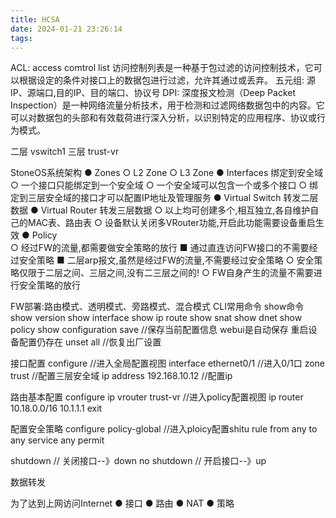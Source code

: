 ```yaml
---
title: HCSA
date: 2024-01-21 23:26:14
tags:
---
```


ACL: access comtrol list 访问控制列表是一种基于包过滤的访问控制技术，它可以根据设定的条件对接口上的数据包进行过滤，允许其通过或丢弃。
五元组: 源IP、源端口,目的IP、目的端口、协议号
DPI: 深度报文检测（Deep Packet Inspection）是一种网络流量分析技术，用于检测和过滤网络数据包中的内容。它可以对数据包的头部和有效载荷进行深入分析，以识别特定的应用程序、协议或行为模式。

二层 vswitch1
三层 trust-vr

StoneOS系统架构
● Zones
  ○ L2 Zone
  ○ L3 Zone
● Interfaces  绑定到安全域
  ○ 一个接口只能绑定到一个安全域
  ○ 一个安全域可以包含一个或多个接口
  ○ 绑定到三层安全域的接口才可以配置IP地址及管理服务
● Virtual Switch  转发二层数据
● Virtual Router  转发三层数据
  ○ 以上均可创建多个,相互独立,各自维护自己的MAC表、路由表
  ○ 设备默认关闭多VRouter功能,开启此功能需要设备重启生效
● Policy  
  ○ 经过FW的流量,都需要做安全策略的放行
    ■ 通过直连访问FW接口的不需要经过安全策略
    ■ 二层arp报文,虽然是经过FW的流量,不需要经过安全策略
  ○ 安全策略仅限于二层之间、三层之间,没有二三层之间的! 
  ○ FW自身产生的流量不需要进行安全策略的放行

FW部署:路由模式、透明模式、旁路模式、混合模式
CLI常用命令
show命令
show version
show interface
show ip route
show snat
show dnet
show policy
show configuration
save					//保存当前配置信息 webui是自动保存 重启设备配置仍存在
unset all             				//恢复出厂设置

接口配置
configure  								//进入全局配置视图
interface ethernet0/1     //进入0/1口
zone trust								//配置三层安全域
ip address 192.168.10.12	//配置ip

路由基本配置
configure
ip vrouter trust-vr				//进入policy配置视图
ip router 10.18.0.0/16 10.1.1.1
exit


配置安全策略
configure
policy-global				//进入ploicy配置shitu
rule from any to any service any permit


shutdown      // 关闭接口--》down
no shutdown   // 开启接口--》up

数据转发

为了达到上网访问Internet
● 接口
● 路由
● NAT
● 策略